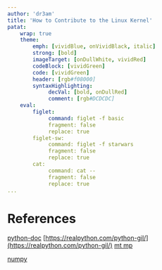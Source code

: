 ```yaml
---
author: 'dr3am'
title: 'How to Contribute to the Linux Kernel'
patat:
    wrap: true
    theme:
        emph: [vividBlue, onVividBlack, italic]
        strong: [bold]
        imageTarget: [onDullWhite, vividRed]
        codeBlock: [vividGreen]
        code: [vividGreen]
        header: [rgb#f08000]
        syntaxHighlighting:
             decVal: [bold, onDullRed]
             comment: [rgb#DCDCDC]
    eval:
        figlet:
             command: figlet -f basic
             fragment: false
             replace: true
        figlet-sw:
             command: figlet -f starwars
             fragment: false
             replace: true
        cat:
             command: cat --
             fragment: false
             replace: true
...
```



# References

[python-doc](https://docs.python.org/3/c-api/init.html#thread-state-and-the-global-interpreter-lock)
[https://realpython.com/python-gil/](https://realpython.com/python-gil/)
[mt mp](https://towardsdatascience.com/multithreading-and-multiprocessing-in-10-minutes-20d9b3c6a867)

[numpy](https://stackoverflow.com/questions/36479159/why-are-numpy-calculations-not-affected-by-the-global-interpreter-lock/36480941#36480941)
